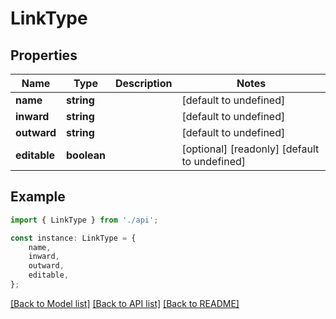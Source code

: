 # LinkType


## Properties

Name | Type | Description | Notes
------------ | ------------- | ------------- | -------------
**name** | **string** |  | [default to undefined]
**inward** | **string** |  | [default to undefined]
**outward** | **string** |  | [default to undefined]
**editable** | **boolean** |  | [optional] [readonly] [default to undefined]

## Example

```typescript
import { LinkType } from './api';

const instance: LinkType = {
    name,
    inward,
    outward,
    editable,
};
```

[[Back to Model list]](../README.md#documentation-for-models) [[Back to API list]](../README.md#documentation-for-api-endpoints) [[Back to README]](../README.md)
